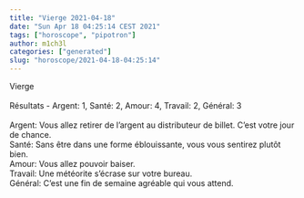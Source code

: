 ```yaml
---
title: "Vierge 2021-04-18"
date: "Sun Apr 18 04:25:14 CEST 2021"
tags: ["horoscope", "pipotron"]
author: m1ch3l
categories: ["generated"]
slug: "horoscope/2021-04-18-04:25:14"
---
```


Vierge<br>
<br>
Résultats - Argent: 1, Santé: 2, Amour: 4, Travail: 2, Général: 3<br>
<br>
Argent:  Vous allez retirer de l’argent au distributeur de billet. C’est votre jour de chance.<br>
Santé:   Sans être dans une forme éblouissante, vous vous sentirez plutôt bien. <br>
Amour:   Vous allez pouvoir baiser. <br>
Travail: Une météorite s’écrase sur votre bureau. <br>
Général: C’est une fin de semaine agréable qui vous attend.<br>
